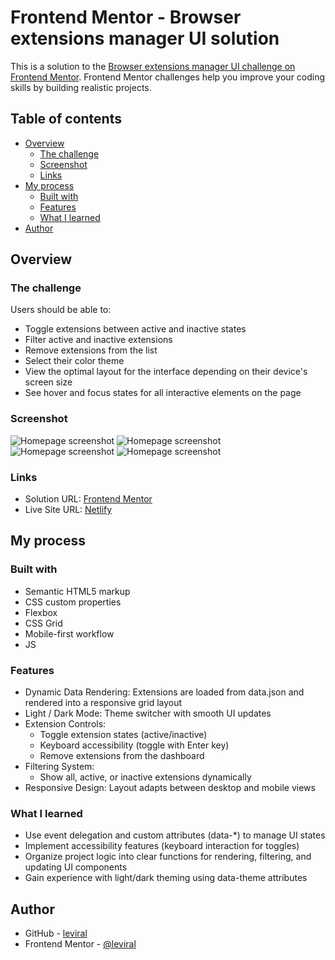# Frontend Mentor - Browser extensions manager UI solution

This is a solution to
the [Browser extensions manager UI challenge on Frontend Mentor](https://www.frontendmentor.io/challenges/browser-extension-manager-ui-yNZnOfsMAp).
Frontend Mentor challenges help you improve your coding skills by building realistic projects.

## Table of contents

- [Overview](#overview)
    - [The challenge](#the-challenge)
    - [Screenshot](#screenshot)
    - [Links](#links)
- [My process](#my-process)
    - [Built with](#built-with)
    - [Features](#features)
    - [What I learned](#what-i-learned)
- [Author](#author)

## Overview

### The challenge

Users should be able to:

- Toggle extensions between active and inactive states
- Filter active and inactive extensions
- Remove extensions from the list
- Select their color theme
- View the optimal layout for the interface depending on their device's screen size
- See hover and focus states for all interactive elements on the page

### Screenshot

![Homepage screenshot](assets/images/screenshot1.png "Click to view full size")
![Homepage screenshot](assets/images/screenshot2.png "Click to view full size")
![Homepage screenshot](assets/images/screenshot3.png "Click to view full size")
![Homepage screenshot](assets/images/screenshot4.png "Click to view full size")

### Links

- Solution URL: [Frontend Mentor](https://www.frontendmentor.io/solutions/browser-extensions-dashboard-HsH8bX4RfT)
- Live Site URL: [Netlify](https://68d6e4468f2da3000871be14--starlit-eclair-f8a11c.netlify.app/)

## My process

### Built with

- Semantic HTML5 markup
- CSS custom properties
- Flexbox
- CSS Grid
- Mobile-first workflow
- JS

### Features

- Dynamic Data Rendering: Extensions are loaded from data.json and rendered into a responsive grid layout
- Light / Dark Mode: Theme switcher with smooth UI updates
- Extension Controls:
    - Toggle extension states (active/inactive)
    - Keyboard accessibility (toggle with Enter key)
    - Remove extensions from the dashboard
- Filtering System:
    - Show all, active, or inactive extensions dynamically
- Responsive Design: Layout adapts between desktop and mobile views

### What I learned

- Use event delegation and custom attributes (data-*) to manage UI states
- Implement accessibility features (keyboard interaction for toggles)
- Organize project logic into clear functions for rendering, filtering, and updating UI components
- Gain experience with light/dark theming using data-theme attributes

## Author

- GitHub - [leviral](https://github.com/leviral)
- Frontend Mentor - [@leviral](https://www.frontendmentor.io/profile/leviral)